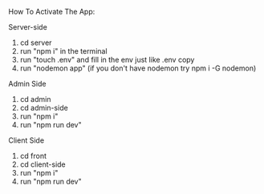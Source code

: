 How To Activate The App:

Server-side

1. cd server
2. run "npm i" in the terminal
3. run "touch .env" and fill in the env just like .env copy
4. run "nodemon app" (if you don't have nodemon try npm i -G nodemon)

Admin Side

1. cd admin
2. cd admin-side
3. run "npm i"
4. run "npm run dev"

Client Side

1. cd front
2. cd client-side
3. run "npm i"
4. run "npm run dev"
